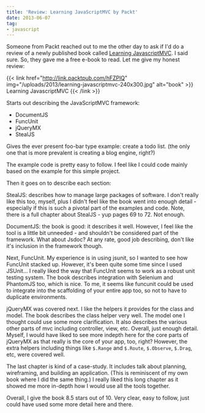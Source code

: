 ```yaml
---
title: 'Review: Learning JavaScriptMVC by Packt'
date: 2013-06-07
tag:
- javascript
---
```

Someone from Packt reached out to me the other day to ask if I'd do a review of a newly published book called [Learning JavascriptMVC](http://link.packtpub.com/hFZPlQ).  I said sure.  So, they gave me a free e-book to read.  Let me give my honest review:

<!--more-->

{{< link href="http://link.packtpub.com/hFZPlQ" img="/uploads/2013/learning-javascriptmvc-240x300.jpg" alt="book" >}}
Learning JavascriptMVC
{{< /link >}}

Starts out describing the JavaScriptMVC framework:
- DocumentJS
- FuncUnit
- jQueryMX
- StealJS

Gives the ever present foo-bar type example: create a todo list.  (the only one that is more prevalent is creating a blog engine, right?)

The example code is pretty easy to follow.  I feel like I could code mainly based on the example for this simple project.

Then it goes on to describe each section:

StealJS: describes how to manage large packages of software.  I don't really like this too, myself, plus I didn't feel like the book went into enough detail - especially if this is such a pivotal part of the examples and code.  Note, there is a full chapter about StealJS - yup pages 69 to 72.  Not enough.

DocumentJS: the book is good: it describes it well.  However, I feel like the tool is a little bit unneeded - and shouldn't be considered part of the framework.  What about Jsdoc?  At any rate, good job describing, don't like it's inclusion in the framework though.

Next, FuncUnit.  My experience is in using jsunit, so I wanted to see how FuncUnit stacked up.  However, it's been quite some time since I used JSUnit...  I really liked the way that FuncUnit seems to work as a robust unit testing system.  The book describes integration with Selenium and PhantomJS too, which is nice.  To me, it seems like funcunit could be used to integrate into the scaffolding of your entire app too, so not to have to duplicate environments.

jQueryMX was covered next.  I like the helpers it provides for the class and model.  The book describes the class helper very well.  The model one I thought could use some more clarification.  It also describes the various other parts of mvc including controller, view, etc.  Overall, just enough detail.  Myself, I would have liked to see more indepth here for the core parts of jQueryMX as that really is the core of your app, too, right?  However, the extra helpers including things like `$.Range` and `$.Route`, `$.Observe`, `$.Drag`, etc, were covered well.

The last chapter is kind of a case-study.  It includes talk about planning, wireframing, and building an application.  (This is reminiscent of my own book where I did the same thing.)  I really liked this long chapter as it showed me more in-depth how I would use all the tools together.

Overall, I give the book 8.5 stars out of 10.  Very clear, easy to follow, just could have used some more detail here and there.  
